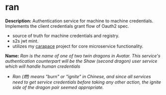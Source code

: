 # ran


**Description:** Authentication service for machine to machine credentials.  Implements the client credentials grant flow of Oauth2 spec.  
* source of truth for machine credentials and registry.
* s2s jwt mint.
* utilizes my [carapace](https://github.com/tdeslauriers/carapace) project for core microservice functionality.

**Name:** _Ran is the name of one of two twin dragons in Avatar.  This service's authentication counterpart will be the Shaw (second dragon) user service which will handle human credentials_
* _Ran (燃) means "burn" or "ignite" in Chinese, and since all services need to get service credentials before taking any other action, the ignite side of the dragon pair seemed appropriate._  